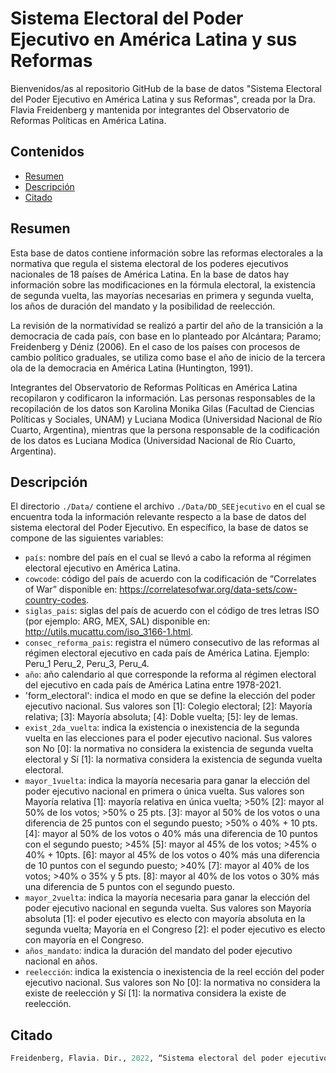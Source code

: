 # Sistema Electoral del Poder Ejecutivo en América Latina y sus Reformas

Bienvenidos/as al repositorio GitHub de la base de datos "Sistema Electoral del Poder Ejecutivo en América Latina y sus Reformas", creada por la Dra. Flavia Freidenberg y mantenida por integrantes del Observatorio de Reformas Políticas en América Latina.

## Contenidos

-   [Resumen](#resumen)
-   [Descripción](#descripción)
-   [Citado](#citado)

## Resumen

Esta base de datos contiene información sobre las reformas electorales a la normativa que regula el sistema electoral de los poderes ejecutivos nacionales de 18 países de América Latina. En la base de datos hay información sobre las modificaciones en la fórmula electoral, la existencia de segunda vuelta, las mayorías necesarias en primera y segunda vuelta, los años de duración del mandato y la posibilidad de reelección.

La revisión de la normatividad se realizó a partir del año de la transición a la democracia de cada país, con base en lo planteado por Alcántara; Paramo; Freidenberg y Déniz (2006). En el caso de los países con procesos de cambio político graduales, se utiliza como base el año de inicio de la tercera ola de la democracia en América Latina (Huntington, 1991).

Integrantes del Observatorio de Reformas Políticas en América Latina recopilaron y codificaron la información. Las personas responsables de la recopilación de los datos son Karolina Monika Gilas (Facultad de Ciencias Políticas y Sociales, UNAM) y Luciana Modica (Universidad Nacional de Río Cuarto, Argentina), mientras que la persona responsable de la codificación de los datos es Luciana Modica (Universidad Nacional de Río Cuarto, Argentina).

## Descripción

El directorio `./Data/` contiene el archivo `./Data/DD_SEEjecutivo` en el cual se encuentra toda la información relevante respecto a la base de datos del sistema electoral del Poder Ejecutivo. En específico, la base de datos se compone de las siguientes variables:

-   `país`: nombre del país en el cual se llevó a cabo la reforma al régimen electoral ejecutivo en América Latina.
-   `cowcode`: código del país de acuerdo con la codificación de “Correlates of War”  disponible en: https://correlatesofwar.org/data-sets/cow-country-codes.
-   `siglas_pais`: siglas del país de acuerdo con el código de tres letras ISO (por ejemplo: ARG, MEX, SAL) disponible en: http://utils.mucattu.com/iso_3166-1.html.
-   `consec_reforma_pais`: registra el número consecutivo de las reformas al régimen electoral ejecutivo en cada país de América Latina. Ejemplo: Peru_1 Peru_2, Peru_3, Peru_4.
-   `año`: año calendario al que corresponde la reforma al régimen electoral del ejecutivo en cada país de América Latina entre 1978-2021.
-   'form_electoral': indica el modo en que se define la elección del poder ejecutivo nacional. Sus valores son [1]: Colegio electoral; [2]: Mayoría relativa; [3]: Mayoría absoluta; [4]: Doble vuelta; [5]: ley de lemas.
-   `exist_2da_vuelta`: indica la existencia o inexistencia de la segunda vuelta en las elecciones para el poder ejecutivo nacional. Sus valores son No [0]: la normativa no considera la existencia de segunda vuelta electoral y Sí [1]: la normativa considera la existencia de segunda vuelta electoral.
-   `mayor_1vuelta`: indica la mayoría necesaria para ganar la elección del poder ejecutivo nacional en primera o única vuelta. Sus valores son Mayoría relativa [1]: mayoría relativa en única vuelta; >50% [2]: mayor al 50% de los votos; >50% o 25 pts. [3]: mayor al 50% de los votos o una diferencia de 25 puntos con el segundo puesto; >50% o 40% + 10 pts. [4]: mayor al 50% de los votos o 40% más una diferencia de 10 puntos con el segundo puesto; >45% [5]: mayor al 45% de los votos; >45% o 40% + 10pts. [6]: mayor al 45% de los votos o 40% más una diferencia de 10 puntos con el segundo puesto; >40% [7]: mayor al 40% de los votos; >40% o 35% y 5 pts. [8]: mayor al 40% de los votos o 30% más una diferencia de 5 puntos con el segundo puesto.
-   `mayor_2vuelta`: indica la mayoría necesaria para ganar la elección del poder ejecutivo nacional en segunda vuelta. Sus valores son Mayoría absoluta [1]: el poder ejecutivo es electo con mayoría absoluta en la segunda vuelta; Mayoría en el Congreso [2]: el poder ejecutivo es electo con mayoría en el Congreso.
-   `años_mandato`: indica la duración del mandato del poder ejecutivo nacional en años.
-   `reelección`: indica la existencia o inexistencia de la reel ección del poder ejecutivo nacional. Sus valores son No [0]: la normativa no considera la existe de reelección y Sí [1]: la normativa considera la existe de reelección.

## Citado

``` r
Freidenberg, Flavia. Dir., 2022, “Sistema electoral del poder ejecutivo en América Latina y sus reformas”, Observatorio de Reformas Políticas en América Latina (1978-2021). Ciudad de México: Instituto de Investigaciones Jurídicas (IIJ-UNAM) y Washington, D.C.: Secretaría para el Fortalecimiento de la Democracia de la Organización de los Estados Americanos (SFD/OEA), V2. DOI: https://doi.org/10.6084/m9.figshare.16869293.v2 
```